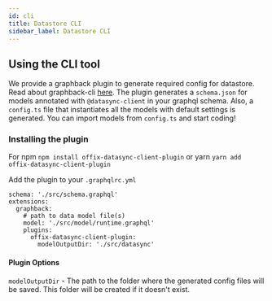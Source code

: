 ```yaml
---
id: cli
title: Datastore CLI
sidebar_label: Datastore CLI
---
```


## Using the CLI tool

We provide a graphback plugin to generate required config for datastore.
Read about graphback-cli [here](https://graphback.dev/docs/cli/graphback-cli).
The plugin generates a `schema.json` for models annotated with `@datasync-client` in your graphql schema.
Also, a `config.ts` file that instantiates all the models with default settings is generated.
You can import models from `config.ts` and start coding! 

### Installing the plugin

For npm
`npm install offix-datasync-client-plugin`
or yarn
`yarn add offix-datasync-client-plugin`

Add the plugin to your `.graphqlrc.yml`

```
schema: './src/schema.graphql'
extensions:
  graphback:
    # path to data model file(s)
    model: './src/model/runtime.graphql'
    plugins:
      offix-datasync-client-plugin:
        modelOutputDir: './src/datasync'
```

#### Plugin Options

`modelOutputDir` - The path to the folder where the generated config files will be saved.
This folder will be created if it doesn't exist.
